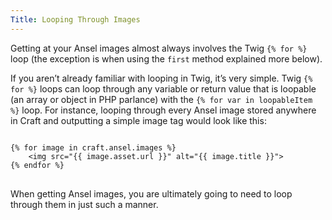 ```yaml
---
Title: Looping Through Images
---
```


Getting at your Ansel images almost always involves the Twig `{% for %}` loop (the exception is when using the `first` method explained more below).

If you aren’t already familiar with looping in Twig, it’s very simple. Twig `{% for %}` loops can loop through any variable or return value that is loopable (an array or object in PHP parlance) with the `{% for var in loopableItem %}` loop. For instance, looping through every Ansel image stored anywhere in Craft and outputting a simple image tag would look like this:

<div class="content-blocks__pre-wrapper content-blocks__pre-wrapper--example">
<pre class="content-blocks__pre content-blocks__pre--example  language-twig">
<code class="content-blocks__code content-blocks__code--example  language-twig">
{% for image in craft.ansel.images %}
	&lt;img src="{{ image.asset.url }}" alt="{{ image.title }}">
{% endfor %}
</code>
</pre>
</div>

When getting Ansel images, you are ultimately going to need to loop through them in just such a manner.
